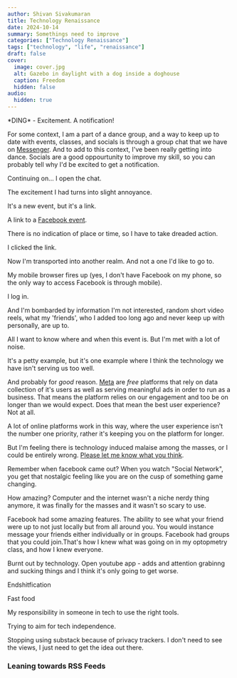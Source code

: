 ```yaml
---
author: Shivan Sivakumaran
title: Technology Renaissance
date: 2024-10-14
summary: Somethings need to improve
categories: ["Technology Renaissance"]
tags: ["technology", "life", "renaissance"]
draft: false
cover:
  image: cover.jpg
  alt: Gazebo in daylight with a dog inside a doghouse
  caption: Freedom
  hidden: false
audio:
  hidden: true
---
```


\*DING\* - Excitement. A notification!

For some context, I am a part of a dance group, and a way to keep up to date with events, classes, and socials is through a group chat that we have on [Messenger](<https://en.wikipedia.org/wiki/Messenger_(software)>). And to add to this context, I've been really getting into dance. Socials are a good oppourtunity to improve my skill, so you can probably tell why I'd be excited to get a notification.

Continuing on... I open the chat.

The excitement I had turns into slight annoyance.

It's a new event, but it's a link.

A link to a [Facebook event](https://en.wikipedia.org/wiki/List_of_Facebook_features#Events).

There is no indication of place or time, so I have to take dreaded action.

I clicked the link.

Now I'm transported into another realm. And not a one I'd like to go to.

My mobile browser fires up (yes, I don't have Facebook on my phone, so the only way to access Facebook is through mobile).

I log in.

And I'm bombarded by information I'm not interested, random short video reels, what my 'friends', who I added too long ago and never keep up with personally, are up to.

All I want to know where and when this event is. But I'm met with a lot of noise.

It's a petty example, but it's one example where I think the technology we have isn't serving us too well.

And probably for _good_ reason. [Meta](https://en.wikipedia.org/wiki/Meta_Platforms) are _free_ platforms that rely on data collection of it's users as well as serving meaningful ads in order to run as a business. That means the platform relies on our engagement and too be on longer than we would expect. Does that mean the best user experience? Not at all.

A lot of online platforms work in this way, where the user experience isn't the number one priority, rather it's keeping you on the platform for longer.

But I'm feeling there is technology induced malaise among the masses, or I could be entirely wrong. [Please let me know what you think](mailto:me@shivan.xyz).

Remember when facebook came out? When you watch "Social Network", you get that nostalgic feeling like you are on the cusp of something game changing.

How amazing? Computer and the internet wasn't a niche nerdy thing anymore, it was finally for the masses and it wasn't so scary to use.

Facebook had some amazing features. The ability to see what your friend were up to not just locally but from all around you. You would instance message your friends either individually or in groups. Facebook had groups that you could join.That's how I knew what was going on in my optopmetry class, and how I knew everyone.

Burnt out by technology. Open youtube app - adds and attention grabinng and sucking things and I think it's only going to get worse.

Endshitfication

Fast food

My responsibility in someone in tech to use the right tools.

Trying to aim for tech independence.

Stopping using substack because of privacy trackers. I don't need to see the views, I just need to get the idea out there.

### Leaning towards RSS Feeds
